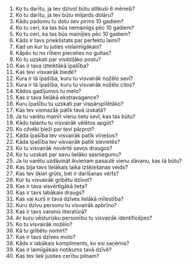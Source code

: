 1. Ko tu darītu, ja tev dzīvot būtu atlikuši 6 mēneši?
2. Ko tu darītu, ja tev būtu miljards dolāru?
3. Kādu padomu tu dotu sev pirms 10 gadiem?
4. Ko tu ceri, ka tas būs nemainīgs pēc 10 gadiem?
5. Ko tu ceri, ka tas būs mainījies pēc 10 gadiem?
6. Kāds ir tavs priekšstats par perfektu laimi?
7. Kad un kur tu juties vislaimīgākais?
8. Kāpēc tu no rītiem piecelies no gultas?
9. Ko tu uzskati par visdziļāko postu?
10. Kas ir tava izteiktākā īpašība?
11. Kas tevi visvairāk biedē?
12. Kura ir tā īpašība, kuru tu visvairāk nožēlo sevī?
13. Kura ir tā īpašība, kuru tu visvairāk nožēlo citos?
14. Kādos gadījumos tu melo?
15. Kas ir tava lielākā ekstravagance?
16. Kuru īpašību tu uzskati par vispārspīlētāko?
17. Kas tev vismazāk patīk tavā izskatā?
18. Ja tu varētu mainīt vienu lietu sevī, kas tas būtu?
19. Kādu talantu tu visvairāk vēlētos apgūt?
20. Ko cilvēki bieži par tevi pārprot?
21. Kāda īpašība tev visvairāk patīk vīriešos?
22. Kāda īpašība tev visvairāk patīk sievietēs?
23. Ko tu visvairāk novērtē savos draugos?
24. Ko tu uzskati par savu lielāko sasniegumu?
25. Ja tu varētu uzdāvināt ikvienam pasaulē vienu dāvanu, kas tā būtu?
26. Kas bija tavs lielākais laika izšķiešanas veids?
27. Kas tev šķiet grūts, bet ir darīšanas vērts?
28. Kur tu visvairāk gribētu dzīvot?
29. Kas ir tava visvērtīgākā lieta?
30. Kas ir tavs labākais draugs?
31. Kas vai kurš ir tava dzīves lielākā mīlestība?
32. Kuru dzīvu personu tu visvairāk apbrīno?
33. Kas ir tavs varonis literatūrā?
34. Ar kuru vēsturisku personību tu visvairāk identificējies?
35. Ko tu visvairāk nožēlo?
36. Kā tu gribētu nomirt?
37. Kas ir tavs dzīves moto?
38. Kāds ir labākais kompliments, ko esi saņēmis?
39. Kas ir laimīgākais notikums tavā dzīvē?
40. Kas tev liek justies cerību pilnam?